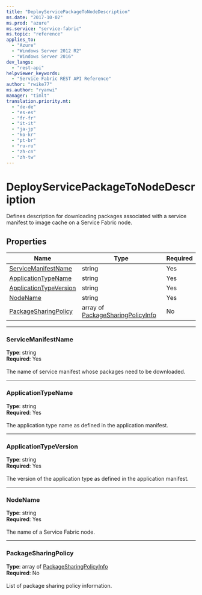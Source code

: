 ```yaml
---
title: "DeployServicePackageToNodeDescription"
ms.date: "2017-10-02"
ms.prod: "azure"
ms.service: "service-fabric"
ms.topic: "reference"
applies_to: 
  - "Azure"
  - "Windows Server 2012 R2"
  - "Windows Server 2016"
dev_langs: 
  - "rest-api"
helpviewer_keywords: 
  - "Service Fabric REST API Reference"
author: "rwike77"
ms.author: "ryanwi"
manager: "timlt"
translation.priority.mt: 
  - "de-de"
  - "es-es"
  - "fr-fr"
  - "it-it"
  - "ja-jp"
  - "ko-kr"
  - "pt-br"
  - "ru-ru"
  - "zh-cn"
  - "zh-tw"
---
```

# DeployServicePackageToNodeDescription

Defines description for downloading packages associated with a service manifest to image cache on a Service Fabric node.


## Properties
| Name | Type | Required |
| --- | --- | --- |
| [ServiceManifestName](#servicemanifestname) | string | Yes |
| [ApplicationTypeName](#applicationtypename) | string | Yes |
| [ApplicationTypeVersion](#applicationtypeversion) | string | Yes |
| [NodeName](#nodename) | string | Yes |
| [PackageSharingPolicy](#packagesharingpolicy) | array of [PackageSharingPolicyInfo](sfclient-model-packagesharingpolicyinfo.md) | No |

____
### ServiceManifestName
__Type__: string <br/>
__Required__: Yes<br/>
<br/>
The name of service manifest whose packages need to be downloaded.

____
### ApplicationTypeName
__Type__: string <br/>
__Required__: Yes<br/>
<br/>
The application type name as defined in the application manifest.

____
### ApplicationTypeVersion
__Type__: string <br/>
__Required__: Yes<br/>
<br/>
The version of the application type as defined in the application manifest.

____
### NodeName
__Type__: string <br/>
__Required__: Yes<br/>
<br/>
The name of a Service Fabric node.

____
### PackageSharingPolicy
__Type__: array of [PackageSharingPolicyInfo](sfclient-model-packagesharingpolicyinfo.md) <br/>
__Required__: No<br/>
<br/>
List of package sharing policy information.
